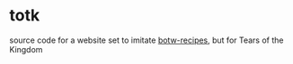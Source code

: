 # totk

source code for a website set to imitate [botw-recipes](http://botw-recipes.com), but for Tears of the Kingdom
